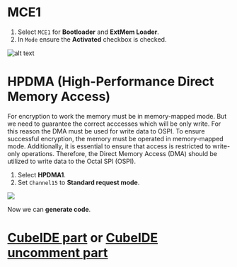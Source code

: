 # MCE1

1. Select `MCE1` for **Bootloader** and **ExtMem Loader**.
2. In `Mode` ensure the **Activated** checkbox is checked.

![alt text](./img/24_06_06_481.png)


# HPDMA (High-Performance Direct Memory Access)

For encryption to work the memory must be in memory-mapped mode. But we need to guarantee the correct acccesses which will be only write. For this reason the DMA must be used for write data to OSPI. 
To ensure successful encryption, the memory must be operated in memory-mapped mode. Additionally, it is essential to ensure that access is restricted to write-only operations. Therefore, the Direct Memory Access (DMA) should be utilized to write data to the Octal SPI (OSPI).

1. Select **HPDMA1**.
2. Set `Channel15`  to **Standard request mode**.

![](./img/24_07_03_497.png)

Now we can **generate code**.

# [CubeIDE part](3a_mce_ide.md) or [CubeIDE uncomment part](3b_mce_ide_uncomment.md)

